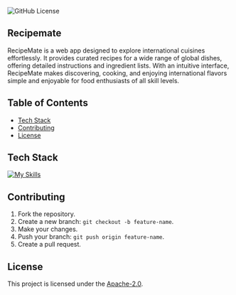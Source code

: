 ![GitHub License](https://img.shields.io/github/license/Nalankumar/recipemate)

## Recipemate
RecipeMate is a web app designed to explore international cuisines effortlessly. It provides curated recipes for a wide range of global dishes, offering detailed instructions and ingredient lists. With an intuitive interface, RecipeMate makes discovering, cooking, and enjoying international flavors simple and enjoyable for food enthusiasts of all skill levels.

## Table of Contents
 - [Tech Stack](#tech-stack)
 - [Contributing](#contributing)
 - [License](#license)

## Tech Stack
[![My Skills](https://skillicons.dev/icons?i=react,tailwind)](https://skillicons.dev)

## Contributing
1. Fork the repository.
2. Create a new branch: `git checkout -b feature-name`.
3. Make your changes.
4. Push your branch: `git push origin feature-name`.
5. Create a pull request.

## License
This project is licensed under the [Apache-2.0](LICENSE).
